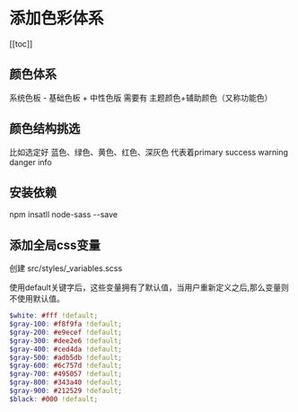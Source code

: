 
# 添加色彩体系
[[toc]]
## 颜色体系
系统色板 - 基础色板 + 中性色版
需要有 主题颜色+辅助颜色（又称功能色）


## 颜色结构挑选
比如选定好 蓝色、绿色、黄色、红色、深灰色
代表着primary success warning danger info

## 安装依赖 
npm insatll node-sass --save

## 添加全局css变量
创建 src/styles/_variables.scss

使用default关键字后，这些变量拥有了默认值，当用户重新定义之后,那么变量则不使用默认值。
```scss
$white: #fff !default;
$gray-100: #f8f9fa !default;
$gray-200: #e9ecef !default;
$gray-300: #dee2e6 !default;
$gray-400: #ced4da !default;
$gray-500: #adb5db !default;
$gray-600: #6c757d !default;
$gray-700: #495057 !default;
$gray-800: #343a40 !default;
$gray-900: #212529 !default;
$black: #000 !default;
```